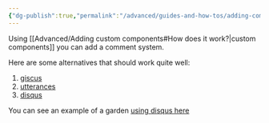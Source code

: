 ```yaml
---
{"dg-publish":true,"permalink":"/advanced/guides-and-how-tos/adding-comments/","created":"2023-03-20T15:58:09.579+01:00","updated":"2023-07-11T16:02:34.887+02:00"}
---
```


Using [[Advanced/Adding custom components#How does it work?\|custom components]] you can add a comment system.

Here are some alternatives that should work quite well:
1.  [giscus](https://giscus.app/)
2.  [utterances](https://utteranc.es/)
3.  [disqus](https://disqus.com/)

You can see an example of a garden [using disqus here](https://github.com/uroybd/topobon/blob/main/src/site/_includes/components/user/notes/footer/001-comment.njk)


